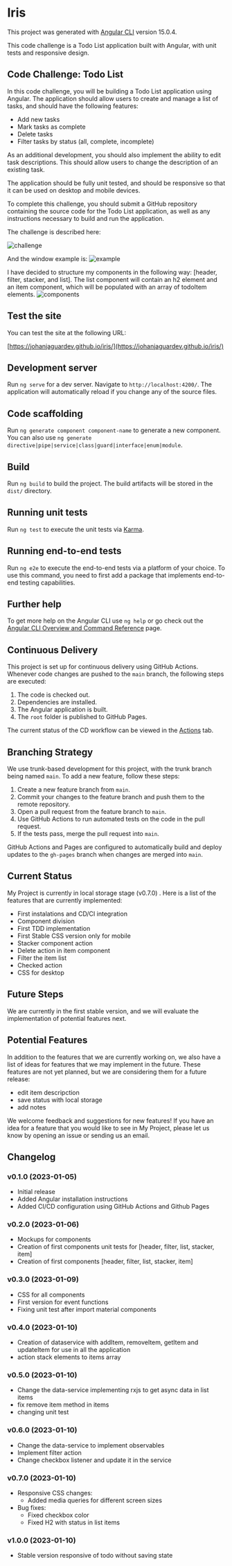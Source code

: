 # Iris

This project was generated with [Angular CLI](https://github.com/angular/angular-cli) version 15.0.4.

This code challenge is a Todo List application built with Angular, with unit tests and responsive design.

## Code Challenge: Todo List

In this code challenge, you will be building a Todo List application using Angular. The application should allow users to create and manage a list of tasks, and should have the following features:

- Add new tasks
- Mark tasks as complete
- Delete tasks
- Filter tasks by status (all, complete, incomplete)

As an additional development, you should also implement the ability to edit task descriptions. This should allow users to change the description of an existing task.

The application should be fully unit tested, and should be responsive so that it can be used on desktop and mobile devices.

To complete this challenge, you should submit a GitHub repository containing the source code for the Todo List application, as well as any instructions necessary to build and run the application.

The challenge is described here:

![challenge](src/assets/instrucciones.png)

And the window example is:
![example](src/assets/ventana.png)

I have decided to structure my components in the following way: [header, filter, stacker, and list]. The list component will contain an h2 element and an item component, which will be populated with an array of todoItem elements.
![components](src/assets/componentes.png)

## Test the site

You can test the site at the following URL:

[https://johanjaguardev.github.io/iris/](https://johanjaguardev.github.io/iris/)

## Development server

Run `ng serve` for a dev server. Navigate to `http://localhost:4200/`. The application will automatically reload if you change any of the source files.

## Code scaffolding

Run `ng generate component component-name` to generate a new component. You can also use `ng generate directive|pipe|service|class|guard|interface|enum|module`.

## Build

Run `ng build` to build the project. The build artifacts will be stored in the `dist/` directory.

## Running unit tests

Run `ng test` to execute the unit tests via [Karma](https://karma-runner.github.io).

## Running end-to-end tests

Run `ng e2e` to execute the end-to-end tests via a platform of your choice. To use this command, you need to first add a package that implements end-to-end testing capabilities.

## Further help

To get more help on the Angular CLI use `ng help` or go check out the [Angular CLI Overview and Command Reference](https://angular.io/cli) page.

## Continuous Delivery

This project is set up for continuous delivery using GitHub Actions. Whenever code changes are pushed to the `main` branch, the following steps are executed:

1. The code is checked out.
2. Dependencies are installed.
3. The Angular application is built.
4. The `root` folder is published to GitHub Pages.

The current status of the CD workflow can be viewed in the [Actions](https://github.com/johanjaguardev/iris/actions) tab.

## Branching Strategy

We use trunk-based development for this project, with the trunk branch being named `main`. To add a new feature, follow these steps:

1. Create a new feature branch from `main`.
2. Commit your changes to the feature branch and push them to the remote repository.
3. Open a pull request from the feature branch to `main`.
4. Use GitHub Actions to run automated tests on the code in the pull request.
5. If the tests pass, merge the pull request into `main`.

GitHub Actions and Pages are configured to automatically build and deploy updates to the `gh-pages` branch when changes are merged into `main`.

## Current Status

My Project is currently in local storage stage (v0.7.0) . Here is a list of the features that are currently implemented:

- First instalations and CD/CI integration
- Component division
- First TDD implementation
- First Stable CSS version only for mobile
- Stacker component action
- Delete action in item component
- Filter the item list
- Checked action
- CSS for desktop

## Future Steps

We are currently in the first stable version, and we will evaluate the implementation of potential features next.

## Potential Features

In addition to the features that we are currently working on, we also have a list of ideas for features that we may implement in the future. These features are not yet planned, but we are considering them for a future release:

- edit item descripction
- save status with local storage
- add notes

We welcome feedback and suggestions for new features! If you have an idea for a feature that you would like to see in My Project, please let us know by opening an issue or sending us an email.

## Changelog

### v0.1.0 (2023-01-05)

- Initial release
- Added Angular installation instructions
- Added CI/CD configuration using GitHub Actions and Github Pages

### v0.2.0 (2023-01-06)

- Mockups for components
- Creation of first components unit tests for [header, filter, list, stacker, item]
- Creation of first components [header, filter, list, stacker, item]

### v0.3.0 (2023-01-09)

- CSS for all components
- First version for event functions
- Fixing unit test after import material components

### v0.4.0 (2023-01-10)

- Creation of dataservice with addItem, removeItem, getItem and updateItem for use in all the application
- action stack elements to items array

### v0.5.0 (2023-01-10)

- Change the data-service implementing rxjs to get async data in list items
- fix remove item method in items
- changing unit test

### v0.6.0 (2023-01-10)

- Change the data-service to implement observables
- Implement filter action
- Change checkbox listener and update it in the service

### v0.7.0 (2023-01-10)

- Responsive CSS changes:
  - Added media queries for different screen sizes
- Bug fixes:
  - Fixed checkbox color
  - Fixed H2 with status in list items

### v1.0.0 (2023-01-10)

- Stable version responsive of todo without saving state
